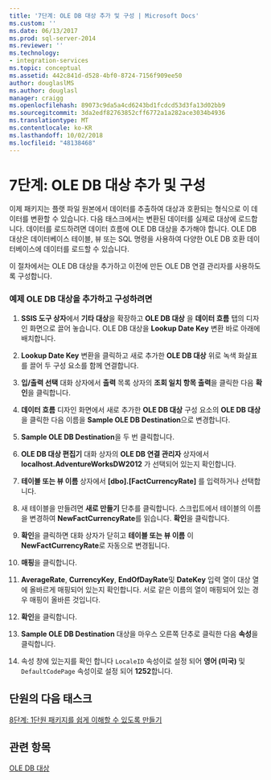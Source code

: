 ```yaml
---
title: '7단계: OLE DB 대상 추가 및 구성 | Microsoft Docs'
ms.custom: ''
ms.date: 06/13/2017
ms.prod: sql-server-2014
ms.reviewer: ''
ms.technology:
- integration-services
ms.topic: conceptual
ms.assetid: 442c841d-d528-4bf0-8724-7156f909ee50
author: douglaslMS
ms.author: douglasl
manager: craigg
ms.openlocfilehash: 89073c9da5a4cd6243bd1fcdcd53d3fa13d02bb9
ms.sourcegitcommit: 3da2edf82763852cff6772a1a282ace3034b4936
ms.translationtype: MT
ms.contentlocale: ko-KR
ms.lasthandoff: 10/02/2018
ms.locfileid: "48138468"
---
```

# <a name="step-7-adding-and-configuring-the-ole-db-destination"></a>7단계: OLE DB 대상 추가 및 구성
  이제 패키지는 플랫 파일 원본에서 데이터를 추출하여 대상과 호환되는 형식으로 이 데이터를 변환할 수 있습니다. 다음 태스크에서는 변환된 데이터를 실제로 대상에 로드합니다. 데이터를 로드하려면 데이터 흐름에 OLE DB 대상을 추가해야 합니다. OLE DB 대상은 데이터베이스 테이블, 뷰 또는 SQL 명령을 사용하여 다양한 OLE DB 호환 데이터베이스에 데이터를 로드할 수 있습니다.  
  
 이 절차에서는 OLE DB 대상을 추가하고 이전에 만든 OLE DB 연결 관리자를 사용하도록 구성합니다.  
  
### <a name="to-add-and-configure-the-sample-ole-db-destination"></a>예제 OLE DB 대상을 추가하고 구성하려면  
  
1.  **SSIS 도구 상자**에서 **기타 대상**을 확장하고 **OLE DB 대상** 을 **데이터 흐름** 탭의 디자인 화면으로 끌어 놓습니다. OLE DB 대상을 **Lookup Date Key** 변환 바로 아래에 배치합니다.  
  
2.  **Lookup Date Key** 변환을 클릭하고 새로 추가한 **OLE DB 대상** 위로 녹색 화살표를 끌어 두 구성 요소를 함께 연결합니다.  
  
3.  **입/출력 선택** 대화 상자에서 **출력** 목록 상자의 **조회 일치 항목 출력**을 클릭한 다음 **확인**을 클릭합니다.  
  
4.  **데이터 흐름** 디자인 화면에서 새로 추가한 **OLE DB 대상** 구성 요소의 **OLE DB 대상** 을 클릭한 다음 이름을 **Sample OLE DB Destination**으로 변경합니다.  
  
5.  **Sample OLE DB Destination**을 두 번 클릭합니다.  
  
6.  **OLE DB 대상 편집기** 대화 상자의 **OLE DB 연결 관리자** 상자에서 **localhost.AdventureWorksDW2012** 가 선택되어 있는지 확인합니다.  
  
7.  **테이블 또는 뷰 이름** 상자에서 **[dbo].[FactCurrencyRate]** 를 입력하거나 선택합니다.  
  
8.  새 테이블을 만들려면 **새로 만들기** 단추를 클릭합니다.  스크립트에서 테이블의 이름을 변경하여 **NewFactCurrencyRate**를 읽습니다.  **확인**을 클릭합니다.  
  
9. **확인**을 클릭하면 대화 상자가 닫히고 **테이블 또는 뷰 이름** 이 **NewFactCurrencyRate**로 자동으로 변경됩니다.  
  
10. **매핑**을 클릭합니다.  
  
11. **AverageRate**, **CurrencyKey**, **EndOfDayRate**및 **DateKey** 입력 열이 대상 열에 올바르게 매핑되어 있는지 확인합니다. 서로 같은 이름의 열이 매핑되어 있는 경우 매핑이 올바른 것입니다.  
  
12. **확인**을 클릭합니다.  
  
13. **Sample OLE DB Destination** 대상을 마우스 오른쪽 단추로 클릭한 다음 **속성**을 클릭합니다.  
  
14. 속성 창에 있는지를 확인 합니다 `LocaleID` 속성이로 설정 되어 **영어 (미국)** 및`DefaultCodePage` 속성이로 설정 되어 **1252**합니다.  
  
## <a name="next-task-in-lesson"></a>단원의 다음 태스크  
 [8단계: 1단원 패키지를 쉽게 이해할 수 있도록 만들기](lesson-1-8-making-the-lesson-1-package-easier-to-understand.md)  
  
## <a name="see-also"></a>관련 항목  
 [OLE DB 대상](data-flow/ole-db-destination.md)  
  
  
